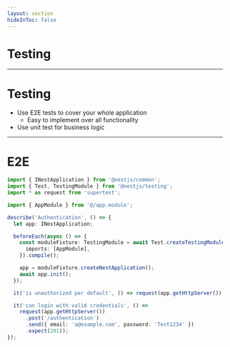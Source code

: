 ```yaml
---
layout: section
hideInToc: false
---
```


# Testing

---

# Testing

- Use E2E tests to cover your whole application
  - Easy to implement over all functionality
- Use unit test for business logic

---

# E2E

```ts
import { INestApplication } from '@nestjs/common';
import { Test, TestingModule } from '@nestjs/testing';
import * as request from 'supertest';

import { AppModule } from '@/app.module';

describe('Authentication', () => {
  let app: INestApplication;

  beforeEach(async () => {
    const moduleFixture: TestingModule = await Test.createTestingModule({
      imports: [AppModule],
    }).compile();

    app = moduleFixture.createNestApplication();
    await app.init();
  });

  it('is unauthorized per default', () => request(app.getHttpServer()).get('/authentication').expect(401));

  it('can login with valid credentials', () =>
    request(app.getHttpServer())
      .post('/authentication')
      .send({ email: 'a@example.com', password: 'Test1234' })
      .expect(201));
});
```

[//]: # 'TODO'
